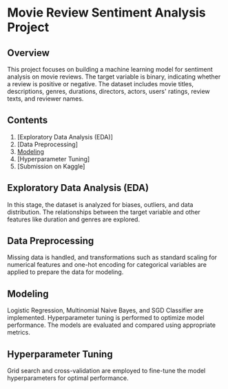 # Movie Review Sentiment Analysis Project

## Overview

This project focuses on building a machine learning model for sentiment analysis on movie reviews. The target variable is binary, indicating whether a review is positive or negative. The dataset includes movie titles, descriptions, genres, durations, directors, actors, users' ratings, review texts, and reviewer names.

## Contents

1. [Exploratory Data Analysis (EDA)]
2. [Data Preprocessing]
3. [Modeling](#modeling)
4. [Hyperparameter Tuning]
5. [Submission on Kaggle]

## Exploratory Data Analysis (EDA)

In this stage, the dataset is analyzed for biases, outliers, and data distribution. The relationships between the target variable and other features like duration and genres are explored.

## Data Preprocessing

Missing data is handled, and transformations such as standard scaling for numerical features and one-hot encoding for categorical variables are applied to prepare the data for modeling.

## Modeling

Logistic Regression, Multinomial Naive Bayes, and SGD Classifier are implemented. Hyperparameter tuning is performed to optimize model performance. The models are evaluated and compared using appropriate metrics.

## Hyperparameter Tuning

Grid search and cross-validation are employed to fine-tune the model hyperparameters for optimal performance.



